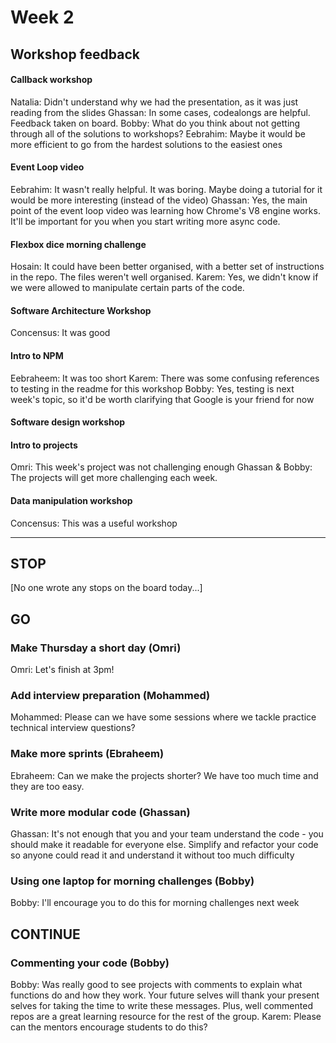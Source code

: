 # Week 2

## Workshop feedback
#### Callback workshop
Natalia: Didn't understand why we had the presentation, as it was just reading from the slides
Ghassan: In some cases, codealongs are helpful. Feedback taken on board.
Bobby: What do you think about not getting through all of the solutions to workshops?
Eebrahim: Maybe it would be more efficient to go from the hardest solutions to the easiest ones

#### Event Loop video
Eebrahim: It wasn't really helpful. It was boring. Maybe doing a tutorial for it would be more interesting (instead of the video)
Ghassan: Yes, the main point of the event loop video was learning how Chrome's V8 engine works. It'll be important for you when you start writing more async code.

#### Flexbox dice morning challenge
Hosain: It could have been better organised, with a better set of instructions in the repo. The files weren't well organised. 
Karem: Yes, we didn't know if we were allowed to manipulate certain parts of the code.

#### Software Architecture Workshop
Concensus: It was good

#### Intro to NPM
Eebraheem: It was too short
Karem: There was some confusing references to testing in the readme for this workshop
Bobby: Yes, testing is next week's topic, so it'd be worth clarifying that Google is your friend for now

#### Software design workshop

#### Intro to projects
Omri: This week's project was not challenging enough
Ghassan & Bobby: The projects will get more challenging each week.

#### Data manipulation workshop
Concensus: This was a useful workshop

---

## STOP
[No one wrote any stops on the board today...]


## GO 
### Make Thursday a short day (Omri)
Omri: Let's finish at 3pm! 

### Add interview preparation (Mohammed)
Mohammed: Please can we have some sessions where we tackle practice technical interview questions?

### Make more sprints (Ebraheem)
Ebraheem: Can we make the projects shorter? We have too much time and they are too easy.

### Write more modular code (Ghassan)
Ghassan: It's not enough that you and your team understand the code - you should make it readable for everyone else. Simplify and refactor your code so anyone could read it and understand it without too much difficulty

### Using one laptop for morning challenges (Bobby)
Bobby: I'll encourage you to do this for morning challenges next week

## CONTINUE
### Commenting your code (Bobby)
Bobby: Was really good to see projects with comments to explain what functions do and how they work. Your future selves will thank your present selves for taking the time to write these messages. Plus, well commented repos are a great learning resource for the rest of the group.
Karem: Please can the mentors encourage students to do this?
